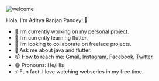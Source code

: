 ![welcome](https://user-images.githubusercontent.com/63837613/147821926-498a4c55-501d-4354-a085-a211a4f93c23.png)

Hola, I'm Aditya Ranjan Pandey! 👋

- 🔭 I’m currently working on my personal project.
- 🌱 I’m currently learning flutter.
- 👯 I’m looking to collaborate on freelace projects.
- 💬 Ask me about java and flutter.
- 📫 How to reach me: [Gmail](https://mail.google.com/mail/u/0/?tab=rm&ogbl#inbox?compose=GTvVlcSBnqDdfNffmHjQHLkXrnzKldkFZqrqvmWmtJdNfVwsGntjrDdqPhcjBBpcRKGkWLLNZrqbc),
[Instagram](https://www.instagram.com/invites/contact/?i=x5v0czg3nwew&utm_content=4zhyiac),
[Facebook](https://www.facebook.com/profile.php?id=100005201493804),
[Twitter](https://twitter.com/AdityaRanjanP10)
- 😄 Pronouns: He/His
- ⚡ Fun fact: I love watching webseries in my free time.
